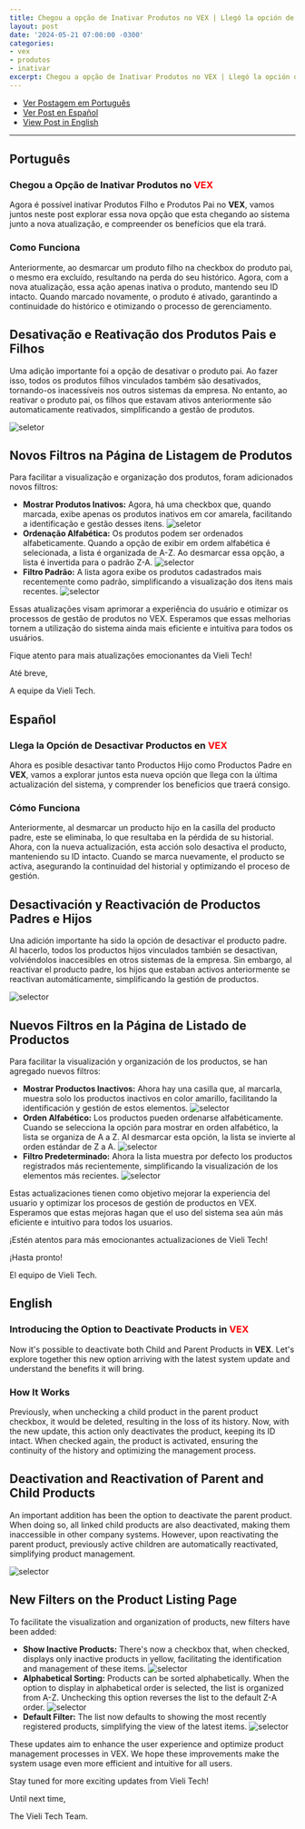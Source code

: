 ```yaml
---
title: Chegou a opção de Inativar Produtos no VEX | Llegó la opción de Inactivar Productos en VEX
layout: post
date: '2024-05-21 07:00:00 -0300'
categories:
- vex
- produtos
- inativar
excerpt: Chegou a opção de Inativar Produtos no VEX | Llegó la opción de Inactivar Productos en VEX
---
```


- [Ver Postagem em Português](#português)
- [Ver Post en Español](#español)
- [View Post in English](#english)

---

## Português

### Chegou a Opção de Inativar Produtos no <span style="color:red">**VEX**</span>

Agora é possível inativar Produtos Filho e Produtos Pai no **VEX**, vamos juntos neste post explorar essa nova opção que esta chegando ao sistema junto a nova atualização, e compreender os benefícios que ela trará.

### Como Funciona

Anteriormente, ao desmarcar um produto filho na checkbox do produto pai, o mesmo era excluído, resultando na perda do seu histórico. 
Agora, com a nova atualização, essa ação apenas inativa o produto, mantendo seu ID intacto. Quando marcado novamente, o produto é ativado, garantindo a continuidade do histórico e otimizando o processo de gerenciamento.

## Desativação e Reativação dos Produtos Pais e Filhos

Uma adição importante foi a opção de desativar o produto pai. Ao fazer isso, todos os produtos filhos vinculados também são desativados, tornando-os inacessíveis nos outros sistemas da empresa. No entanto, ao reativar o produto pai, os filhos que estavam ativos anteriormente são automaticamente reativados, simplificando a gestão de produtos.

![seletor](/assets/vex_tipoProduto_ativo_portugues.png "Desativar Produto Pai")

## Novos Filtros na Página de Listagem de Produtos

Para facilitar a visualização e organização dos produtos, foram adicionados novos filtros:

- **Mostrar Produtos Inativos:** Agora, há uma checkbox que, quando marcada, exibe apenas os produtos inativos em cor amarela, facilitando a identificação e gestão desses itens.
![seletor](/assets/vex_filtro_inativar_portugues.png "Filtro de productos inactivos")
- **Ordenação Alfabética:** Os produtos podem ser ordenados alfabeticamente. Quando a opção de exibir em ordem alfabética é selecionada, a lista é organizada de A-Z. Ao desmarcar essa opção, a lista é invertida para o padrão Z-A.
![selector](/assets/vex_filtro_ordem_portugues.png "Filtrar lista en orden alfabético")
- **Filtro Padrão:** A lista agora exibe os produtos cadastrados mais recentemente como padrão, simplificando a visualização dos itens mais recentes.
  ![selector](/assets/vex_produto_recente_portugues.png "Produtos cadastrados mais recentemente")

Essas atualizações visam aprimorar a experiência do usuário e otimizar os processos de gestão de produtos no VEX. Esperamos que essas melhorias tornem a utilização do sistema ainda mais eficiente e intuitiva para todos os usuários.

Fique atento para mais atualizações emocionantes da Vieli Tech!

Até breve,

A equipe da Vieli Tech.


## Español

### Llega la Opción de Desactivar Productos en <span style="color:red">**VEX**</span>

Ahora es posible desactivar tanto Productos Hijo como Productos Padre en **VEX**, vamos a explorar juntos esta nueva opción que llega con la última actualización del sistema, y comprender los beneficios que traerá consigo.

### Cómo Funciona

Anteriormente, al desmarcar un producto hijo en la casilla del producto padre, este se eliminaba, lo que resultaba en la pérdida de su historial. Ahora, con la nueva actualización, esta acción solo desactiva el producto, manteniendo su ID intacto. Cuando se marca nuevamente, el producto se activa, asegurando la continuidad del historial y optimizando el proceso de gestión.

## Desactivación y Reactivación de Productos Padres e Hijos

Una adición importante ha sido la opción de desactivar el producto padre. Al hacerlo, todos los productos hijos vinculados también se desactivan, volviéndolos inaccesibles en otros sistemas de la empresa. Sin embargo, al reactivar el producto padre, los hijos que estaban activos anteriormente se reactivan automáticamente, simplificando la gestión de productos.

![selector](/assets/vex_tipoProduto_ativo_espanhol.png "Desactivar Producto Padre")

## Nuevos Filtros en la Página de Listado de Productos

Para facilitar la visualización y organización de los productos, se han agregado nuevos filtros:

- **Mostrar Productos Inactivos:** Ahora hay una casilla que, al marcarla, muestra solo los productos inactivos en color amarillo, facilitando la identificación y gestión de estos elementos.
  ![selector](/assets/vex_filtro_inativar_espanhol.png "Filtro de productos inactivos")
- **Orden Alfabético:** Los productos pueden ordenarse alfabéticamente. Cuando se selecciona la opción para mostrar en orden alfabético, la lista se organiza de A a Z. Al desmarcar esta opción, la lista se invierte al orden estándar de Z a A.
  ![selector](/assets/vex_filtro_ordem_espanhol.png "Filtrar lista en orden alfabético")
- **Filtro Predeterminado:** Ahora la lista muestra por defecto los productos registrados más recientemente, simplificando la visualización de los elementos más recientes.
  ![selector](/assets/vex_produto_recente_espanhol.png "Productos registrados más recientemente")

Estas actualizaciones tienen como objetivo mejorar la experiencia del usuario y optimizar los procesos de gestión de productos en VEX. Esperamos que estas mejoras hagan que el uso del sistema sea aún más eficiente e intuitivo para todos los usuarios.

¡Estén atentos para más emocionantes actualizaciones de Vieli Tech!

¡Hasta pronto!

El equipo de Vieli Tech.


## English

### Introducing the Option to Deactivate Products in <span style="color:red">**VEX**</span>

Now it's possible to deactivate both Child and Parent Products in **VEX**. Let's explore together this new option arriving with the latest system update and understand the benefits it will bring.

### How It Works

Previously, when unchecking a child product in the parent product checkbox, it would be deleted, resulting in the loss of its history. Now, with the new update, this action only deactivates the product, keeping its ID intact. When checked again, the product is activated, ensuring the continuity of the history and optimizing the management process.

## Deactivation and Reactivation of Parent and Child Products

An important addition has been the option to deactivate the parent product. When doing so, all linked child products are also deactivated, making them inaccessible in other company systems. However, upon reactivating the parent product, previously active children are automatically reactivated, simplifying product management.

![selector](/assets/vex_tipoProduto_ativo_portugues.png "Deactivate Parent Product")

## New Filters on the Product Listing Page

To facilitate the visualization and organization of products, new filters have been added:

- **Show Inactive Products:** There's now a checkbox that, when checked, displays only inactive products in yellow, facilitating the identification and management of these items.
  ![selector](/assets/vex_filtro_inativar_portugues.png "Inactive Product Filter")
- **Alphabetical Sorting:** Products can be sorted alphabetically. When the option to display in alphabetical order is selected, the list is organized from A-Z. Unchecking this option reverses the list to the default Z-A order.
  ![selector](/assets/vex_filtro_ordem_portugues.png "Filter list in alphabetical order")
- **Default Filter:** The list now defaults to showing the most recently registered products, simplifying the view of the latest items.
  ![selector](/assets/vex_produto_recente_portugues.png "Latest Product")

These updates aim to enhance the user experience and optimize product management processes in VEX. We hope these improvements make the system usage even more efficient and intuitive for all users.

Stay tuned for more exciting updates from Vieli Tech!

Until next time,

The Vieli Tech Team.
